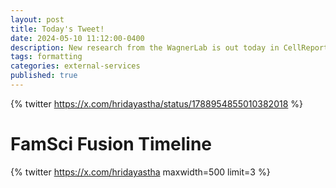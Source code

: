 ```yaml
---
layout: post
title: Today's Tweet! 
date: 2024-05-10 11:12:00-0400
description: New research from the WagnerLab is out today in CellReports. Getting this work published in Cell Reports required incredible amount of work (7 main and 17 'supplemental' figures and 5 tables). Take a look and learn the role of JAK1 kinase as a critical signaling mediator of cytokines that promote mutant KRAS-induced pancreatic cancer initiation and progression.
tags: formatting
categories: external-services
published: true
---
```


{% twitter https://x.com/hridayastha/status/1788954855010382018 %}

# FamSci Fusion Timeline
{% twitter https://x.com/hridayastha maxwidth=500 limit=3 %}